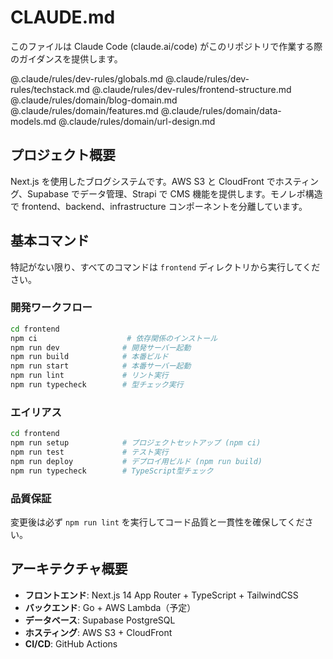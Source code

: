 # CLAUDE.md

このファイルは Claude Code (claude.ai/code) がこのリポジトリで作業する際のガイダンスを提供します。

@.claude/rules/dev-rules/globals.md
@.claude/rules/dev-rules/techstack.md
@.claude/rules/dev-rules/frontend-structure.md
@.claude/rules/domain/blog-domain.md
@.claude/rules/domain/features.md
@.claude/rules/domain/data-models.md
@.claude/rules/domain/url-design.md

## プロジェクト概要

Next.js を使用したブログシステムです。AWS S3 と CloudFront でホスティング、Supabase でデータ管理、Strapi で CMS 機能を提供します。モノレポ構造で frontend、backend、infrastructure コンポーネントを分離しています。

## 基本コマンド

特記がない限り、すべてのコマンドは `frontend` ディレクトリから実行してください。

### 開発ワークフロー
```bash
cd frontend
npm ci                    # 依存関係のインストール
npm run dev              # 開発サーバー起動
npm run build            # 本番ビルド
npm run start            # 本番サーバー起動
npm run lint             # リント実行
npm run typecheck        # 型チェック実行
```

### エイリアス
```bash
cd frontend
npm run setup            # プロジェクトセットアップ (npm ci)
npm run test             # テスト実行
npm run deploy           # デプロイ用ビルド (npm run build)
npm run typecheck        # TypeScript型チェック
```

### 品質保証
変更後は必ず `npm run lint` を実行してコード品質と一貫性を確保してください。

## アーキテクチャ概要

- **フロントエンド**: Next.js 14 App Router + TypeScript + TailwindCSS
- **バックエンド**: Go + AWS Lambda（予定）
- **データベース**: Supabase PostgreSQL
- **ホスティング**: AWS S3 + CloudFront
- **CI/CD**: GitHub Actions
